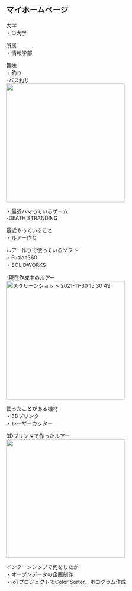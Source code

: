 ## マイホームページ

大学   
・○大学

所属  
・情報学部

趣味  
・釣り  
  -バス釣り  
<img src="https://user-images.githubusercontent.com/95011705/144359051-20f0d9d7-5226-459a-b679-b227c528dc66.JPG" width="320px">
  

・最近ハマっているゲーム  
  -DEATH STRANDING
  
最近やっていること  
・ルアー作り

ルアー作りで使っているソフト  
・Fusion360  
・SOLIDWORKS

-現在作成中のルアー     
<img width="320" alt="スクリーンショット 2021-11-30 15 30 49" src="https://user-images.githubusercontent.com/95011705/143997324-50eacf50-1b10-4ea3-a4af-10f1b4edf7ac.png">

使ったことがある機材  
・3Dプリンタ  
・レーザーカッター

3Dプリンタで作ったルアー    
<img src="https://user-images.githubusercontent.com/95011705/143995067-74ff0ccf-05c9-4f39-b93f-72910f0cde19.JPG" width="320px">

インターンシップで何をしたか  
・オープンデータの企画制作    
・IoTプロジェクトでColor Sorter、ホログラム作成






